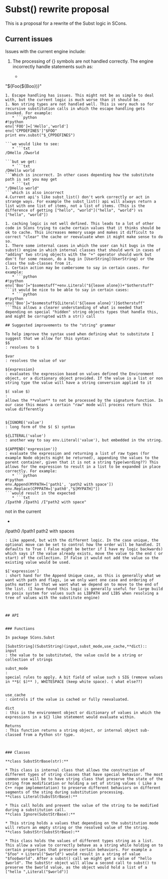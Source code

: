 

# Subst() rewrite proposal

This is a proposal for a rewrite of the Subst logic in SCons. 


## Current issues

Issues with the current engine include: 

1. The processing of {} symbols are not handled correctly. The engine incorrectly handle statements such as: 
   * ```txt
"${Foo(${Boo})}"
```
1. Escape handling has issues. This might not be as simple to deal with, but the current logic is much worse than it should be. 
1. Non string types are not handled well. This is very much so for recursive substitution calls in which the escape handling gets invoked. For example: 
   * ```python
#!python 
env['FOO']=['Hello','world']
env['CPPDEFINES']"$FOO"
print env.subst("$_CPPDEFINES") 
 
```we would like to see: 
   * ```txt
/DHello /Dworld
 
```but we get: 
   * ```txt
/DHello world
```Which is incorrect. In other cases depending how the substitute path is set you may get 
   * ```txt
"/DHello world"
```which is also incorrect 
4.Current api's like subst_list() don't work correctly or act in strange ways. For example the subst_list() api will always return a list with one list of items, not a list of items. (This is the difference of getting ["hello", "world"]("hello", "world") vs ["hello", "world"]) 

1. caching logic is not well defined. This leads to a lot of other code in SCons trying to cache certain values that it thinks should be ok to cache. This increases memory usage and makes it difficult to correct "clear" the cache or reevaluate when it might make sense to do so. 
1. There some internal cases in which the user can hit bugs in the subst() engine in which internal classes that should work in cases of "adding" two string objects with the "+" operator should work but don't for some reason, do a bug in [UserString](UserString) or the class the sub-classes from it. 
1. Certain action may be cumbersome to say in certain cases. For example: 
   * ```python
#!python 
env['Boo']="$somestuff"+env.Literal("${leave alone})+"$otherstuff"
```it would be nice to be able to say in certain cases: 
   * ```python
#!python 
env['Boo']="$somestuff${Literal('${leave alone}')}$otherstuff"
```This allows a clearer understanding of what is needed that depending on special "hidden" string objects types that handle this, and might be corrupted with a str() call 

## Suggested improvements to the "string" grammar

To help improve the syntax used when defining what to substitute I suggest that we allow for this syntax: 
$$
: resolves to $ 

$var
: resolves the value of var 

${expression}
: evaluates the expression based on values defined the Environment object, or a dictionary object provided. If the value is a list or non string type the value will have a string conversion applied to it 

$( value $)
: 
allows the **value** to not be processed by the signature function. In our case this means a certain "raw" mode will process return this value differently 


${IGNORE('value')
: long form of the $( $) syntax 

${LITERAL('value')
: another way to say env.Literal('value'), but embedded in the string. 

${APPEND('expression')}
: evaluate the expression and returning a list of raw types (for example Node objects might be returned), appending the values to the parent container, given that it is not a string type(wording??) This allows for the expression to result in a list to be expanded in place correctly. For example: 
   * ```python
#!python 
env.Append(MYPATH=['path1', 'path2 with space'])
env.Replace(CPPPATH=['path0',"$[MYPATH]"])
```would result in the expected 
   * ```txt
/Ipath0 /Ipath1 /I"path2 with space"
```


not in the current 

   * ```txt
/Ipath0 /Ipath1 path2 with spaces
```${APPENDUNIQUE('expression',move=True)}, ${PREPENDUNIQUE('expression',move=True)}, ${PREPEND('expression')}
: Like append, but with the different logic. In the case unique, the optional move can be set to control how the order will be handled. It defaults to True ( False might be better if I have my logic backwards) which says if the value already exists, move the value to the end ( or start) of the collection. If False it would not add the value so the existing value would be used. 

$['expression']
: short hand for the Append Unique case, as this is generally what we want with path and flags, ie we only want one case and ordering of paths matter in that we want what we depend on to move to the end of the list. (I have found this logic is generally useful for large build on posix system for values such as LIBPATH and LIBS when resolving a tree of values with the substitute engine)  



## API


### Functions

In package SCons.Subst 

[SubstString](SubstString)(input,subst_mode,use_cache,**dict):: 
input
: the value to be substituted, the value could be a string or collection of strings 

subst_mode
: 
special rules to apply. A bit field of value such s SIG (remove values in **$( $)** ), WHITESPACE (keep white space). ( what else??) 


use_cache
: controls if the value is cached or fully reevaluated.  

dict
: this is the environment object or dictionary of values in which the expressions in a ${} like statement would evaluate within. 

Returns
: This function returns a string object, or internal object sub-classed from a Python str type. 



### Classes

**class SubstStrBase(str):** 

* This class is internal class that allows the construction of different types of string classes that have special behavior. The most common use will be to have string class that preserve the state of the string from modification or holding a set of string values ( Like a C++ rope implementation) to preserve different behaviors on different segments of the sting during substitution processing. 
**class Literal(SubstStrBase):** 

* This call holds and prevent the value of the string to be modified during a substitution call. 
**class Ignore(SubstStrBase):** 

* This string holds a values that depending on the substitution mode will return an empty string or the resolved value of the string. 
**class SubstStr(SubstStrBase):** 

* This class holds the values of different types string as a list. This allow a value to correctly behave as a string while holding on to certain properties that preserve certain behaviors. For example a "$foo" + Literal("$world") would result in a string of value "$foo$world". After a subst() call we might get a value of "hello $world". The SubstStr object will allow a second call to subst() to preserve the $world value, as the object would hold a list of a ["hello ",Literal("$world")] 